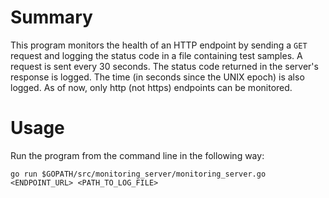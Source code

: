 # Summary
This program monitors the health of an HTTP endpoint by sending a `GET` request and logging the status code in a file containing test samples.
A request is sent every 30 seconds. The status code returned in the server's response is logged. The time (in seconds since the UNIX epoch) is
also logged. As of now, only http (not https) endpoints can be monitored.

# Usage
Run the program from the command line in the following way:

`go run $GOPATH/src/monitoring_server/monitoring_server.go <ENDPOINT_URL> <PATH_TO_LOG_FILE>`
